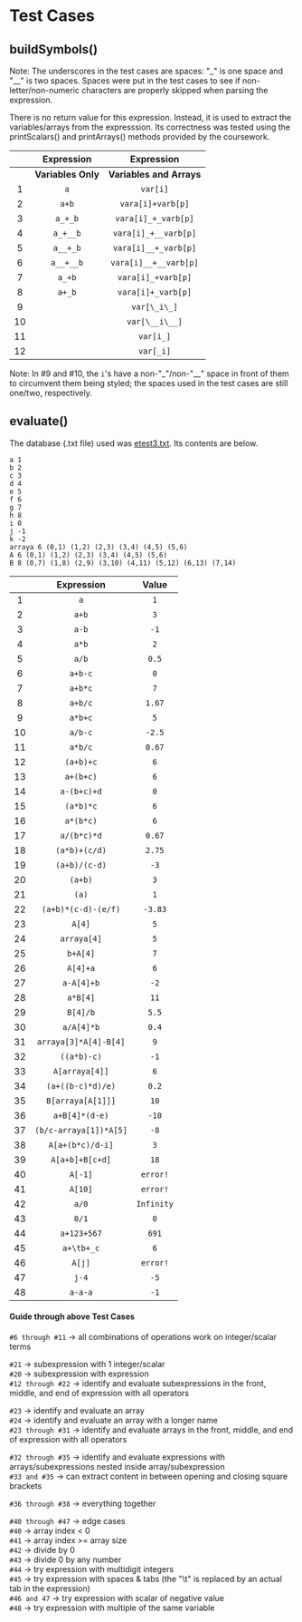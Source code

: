 # Test Cases

## buildSymbols()

Note: The underscores in the test cases are spaces: "_" is one space and "__" is two spaces. Spaces were put in the test cases to see if 
non-letter/non-numeric characters are properly skipped when parsing the expression.

There is no return value for this expression. Instead, it is used to extract the variables/arrays from the expresssion. Its correctness
was tested using the printScalars() and printArrays() methods provided by the coursework.

|    | Expression    | Expression           |
|:--:|:-------------:|:--------------------:|
|    | **Variables Only** | **Variables and Arrays** |
| 1  |`a`              |`var[i]`                |
| 2  |`a+b`            |`vara[i]+varb[p]`       |  
| 3  |`a_+_b`          |`vara[i]_+_varb[p]`     |
| 4  |`a_+__b`         |`vara[i]_+__varb[p]`    |
| 5  |`a__+_b`         |`vara[i]__+_varb[p]`    |
| 6  |`a__+__b`        |`vara[i]__+__varb[p]`   |
| 7  |`a_+b`           |`vara[i]_+varb[p]`      |
| 8  |`a+_b`           |`vara[i]+_varb[p]`      |
| 9  |               |`var[\_i\_]`              |
| 10 |               |`var[\__i\__]`            |
| 11 |               |`var[i_]`               |
| 12 |               |`var[_i]`               |

Note: In #9 and #10, the `i`'s have a non-"_"/non-"__" space in front of them to circumvent them being styled; the spaces used in the test cases
are still one/two, respectively.

## evaluate()

The database (.txt file) used was [etest3.txt](https://github.com/urvishp13/Expression-Evaluation/blob/main/data/etest3.txt). Its contents
are below.

```
a 1
b 2
c 3
d 4
e 5
f 6
g 7
h 8
i 0
j -1
k -2
arraya 6 (0,1) (1,2) (2,3) (3,4) (4,5) (5,6)
A 6 (0,1) (1,2) (2,3) (3,4) (4,5) (5,6)
B 8 (0,7) (1,8) (2,9) (3,10) (4,11) (5,12) (6,13) (7,14)
```

|    | Expression    | Value |
|:--:|:-------------:|:-----:|
|1|`a`|`1`|
|2|`a+b`|`3`|
|3|`a-b`|`-1`|
|4|`a*b`|`2`|
|5|`a/b`|`0.5`|
|6|`a+b-c`|`0`|
|7|`a+b*c`|`7`|
|8|`a+b/c`|`1.67`|
|9|`a*b+c`|`5`|
|10|`a/b-c`|`-2.5`|
|11|`a*b/c`|`0.67`|
|12|`(a+b)+c`|`6`|
|13|`a+(b+c)`|`6`|
|14|`a-(b+c)+d`|`0`|
|15|`(a*b)*c`|`6`|
|16|`a*(b*c)`|`6`|
|17|`a/(b*c)*d`|`0.67`|
|18|`(a*b)+(c/d)`|`2.75`|
|19|`(a+b)/(c-d)`|`-3`|
|20|`(a+b)`|`3`|
|21|`(a)`|`1`|
|22|`(a+b)*(c-d)-(e/f)`|`-3.83`|
|23|`A[4]`|`5`|
|24|`arraya[4]`|`5`|
|25|`b+A[4]`|`7`|
|26|`A[4]+a`|`6`|
|27|`a-A[4]+b`|`-2`|
|28|`a*B[4]`|`11`|
|29|`B[4]/b`|`5.5`|
|30|`a/A[4]*b`|`0.4`|
|31|`arraya[3]*A[4]-B[4]`|`9`|
|32|`((a*b)-c)`|`-1`|
|33|`A[arraya[4]]`|`6`|
|34|`(a+((b-c)*d)/e)`|`0.2`|
|35|`B[arraya[A[1]]]`|`10`|
|36|`a+B[4]*(d-e)`|`-10`|
|37|`(b/c-arraya[1])*A[5]`|`-8`|
|38|`A[a+(b*c)/d-i]`|`3`|
|39|`A[a+b]+B[c+d]`|`18`|
|40|`A[-1]`|`error!`|
|41|`A[10]`|`error!`|
|42|`a/0`|`Infinity`|
|43|`0/1`|`0`|
|44|`a+123+567`|`691`|
|45|`a+\tb+_c`|`6`|
|46|`A[j]`|`error!`|
|47|`j-4`|`-5`|
|48|`a-a-a`|`-1`|

#### Guide through above Test Cases

`#6 through #11`  &rarr; all combinations of operations work on integer/scalar terms

`#21`             &rarr; subexpression with 1 integer/scalar</br>
`#20`             &rarr; subexpression with expression</br>
`#12 through #22` &rarr; identify and evaluate subexpressions in the front, middle, and end of expression with all operators

`#23`             &rarr; identify and evaluate an array</br>
`#24`             &rarr; identify and evaluate an array with a longer name</br>
`#23 through #31` &rarr; identify and evaluate arrays in the front, middle, and end of expression with all operators

`#32 through #35` &rarr; identify and evaluate expressions with arrays/subexpressions nested inside array/subexpression</br>
`#33 and #35`     &rarr; can extract content in between opening and closing square brackets</br>

`#36 through #38` &rarr; everything together

`#40 through #47` &rarr; edge cases</br>
`#40`             &rarr; array index < 0</br>
`#41`             &rarr; array index >= array size</br>
`#42`             &rarr; divide by 0</br>
`#43`             &rarr; divide 0 by any number</br>
`#44`             &rarr; try expression with multidigit integers</br>
`#45`             &rarr; try expression with spaces & tabs (the "\t" is replaced by an actual tab in the expression)</br>
`#46 and 47`      &rarr; try expression with scalar of negative value</br>
`#48`		      &rarr; try expression with multiple of the same variable